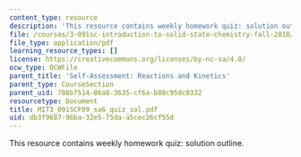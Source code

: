 ```yaml
---
content_type: resource
description: 'This resource contains weekly homework quiz: solution outline.'
file: /courses/3-091sc-introduction-to-solid-state-chemistry-fall-2010/db3f968796ba32e575daa5cec26cf55d_MIT3_091SCF09_sa6_quiz_sol.pdf
file_type: application/pdf
learning_resource_types: []
license: https://creativecommons.org/licenses/by-nc-sa/4.0/
ocw_type: OCWFile
parent_title: 'Self-Assessment: Reactions and Kinetics'
parent_type: CourseSection
parent_uid: 786b7514-86a8-3635-cf6a-b88c95dc0332
resourcetype: Document
title: MIT3_091SCF09_sa6_quiz_sol.pdf
uid: db3f9687-96ba-32e5-75da-a5cec26cf55d
---
```

This resource contains weekly homework quiz: solution outline.